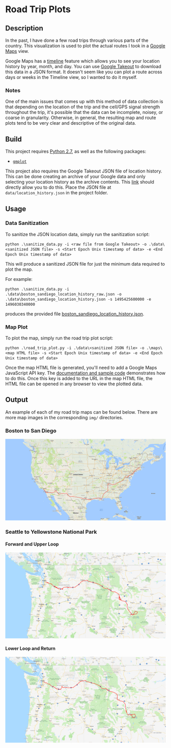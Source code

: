 Road Trip Plots
==========================

## Description
In the past, I have done a few road trips through various parts of the country. This visualization is used to plot the actual routes I took in a [Google Maps](https://www.google.com/maps) view.

Google Maps has a [timeline](https://www.google.com/maps/timeline) feature which allows you to see your location history by year, month, and day. You can use [Google Takeout](https://takeout.google.com/settings/takeout) to download this data in a JSON format. It doesn't seem like you can plot a route across days or weeks in the Timeline view, so I wanted to do it myself.

### Notes

One of the main issues that comes up with this method of data collection is that depending on the location of the trip and the cell/GPS signal strength throughout the trip, it's possible that the data can be incomplete, noisey, or coarse in granularity. Otherwise, in general, the resulting map and route plots tend to be very clear and descriptive of the original data.

## Build
This project requires [Python 2.7](https://www.python.org/download/releases/2.7/), as well as the following packages:

* [`gmplot`](https://github.com/vgm64/gmplot)

This project also requires the Google Takeout JSON file of location history. This can be done creating an archive of your Google data and only selecting your location history as the archive contents. This [link](https://takeout.google.com/settings/takeout/custom/location_history?hl=en&gl=US&expflags) should directly allow you to do this. Place the JSON file at `data/location_history.json` in the project folder.

## Usage

### Data Sanitization

To sanitize the JSON location data, simply run the sanitization script:

```
python .\sanitize_data.py -i <raw file from Google Takeout> -o .\data\<sanitized JSON file> -s <Start Epoch Unix timestamp of data> -e <End Epoch Unix timestamp of data>
```

This will produce a sanitized JSON file for just the minimum data required to plot the map.

For example:

```
python .\sanitize_data.py -i .\data\boston_sandiego_location_history_raw.json -o .\data\boston_sandiego_location_history.json -s 1495425600000 -e 1496030340000
```

produces the provided file [boston_sandiego_location_history.json](data/boston_sandiego_location_history.json).

### Map Plot

To plot the map, simply run the road trip plot script:

```
python .\road_trip_plot.py -i .\data\<sanitized JSON file> -o .\maps\<map HTML file> -s <Start Epoch Unix timestamp of data> -e <End Epoch Unix timestamp of data>
```

Once the map HTML file is generated, you'll need to add a Google Maps JavaScript API key. The [documentation and sample code](https://developers.google.com/maps/documentation/javascript/tutorial#The_Hello_World_of_Google_Maps_v3) demonstrates how to do this. Once this key is added to the URL in the map HTML file, the HTML file can be opened in any browser to view the plotted data.

## Output

An example of each of my road trip maps can be found below. There are more map images in the corresponding `img/` directories.

### Boston to San Diego

![1920x1080](img/boston-sandiego/boston-sandiego-1920x1080.png)

### Seattle to Yellowstone National Park

#### Forward and Upper Loop

![1920x1080](img/seattle-yellowstone/seattle-yellowstone-1920x1080.png)

#### Lower Loop and Return

![1920x1080](img/seattle-yellowstone/seattle-yellowstone-reverse-1920x1080.png)